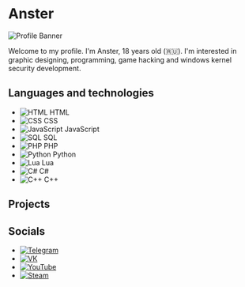 # Anster

![Profile Banner](https://placekitten.com/1000/300) <!-- Замени ссылку на свою фотографию -->

Welcome to my profile. I'm Anster, 18 years old (🇷🇺). I'm interested in graphic designing, programming, game hacking and windows kernel security development.

<!--Project Manager, Lua API, UI/UX developer @ Laventura-->

## Languages and technologies

- ![HTML](https://img.shields.io/badge/-HTML-E34F26?style=flat-square&logo=html5&logoColor=white) HTML
- ![CSS](https://img.shields.io/badge/-CSS-1572B6?style=flat-square&logo=css3&logoColor=white) CSS
- ![JavaScript](https://img.shields.io/badge/-JavaScript-F7DF1E?style=flat-square&logo=javascript&logoColor=black) JavaScript
- ![SQL](https://img.shields.io/badge/-SQL-4479A1?style=flat-square&logo=postgresql&logoColor=white) SQL
- ![PHP](https://img.shields.io/badge/-PHP-777BB4?style=flat-square&logo=php&logoColor=white) PHP
- ![Python](https://img.shields.io/badge/-Python-3776AB?style=flat-square&logo=python&logoColor=white) Python
- ![Lua](https://img.shields.io/badge/-Lua-2C2D72?style=flat-square&logo=lua&logoColor=white) Lua
- ![C#](https://img.shields.io/badge/-C%23-239120?style=flat-square&logo=c-sharp&logoColor=white) C#
- ![C++](https://img.shields.io/badge/-C++-00599C?style=flat-square&logo=c%2B%2B&logoColor=white) C++

## Projects
<!--
### Веб-разработка
- [Проект 1](https://github.com/your_username/project1) - Краткое описание проекта 1.
- [Проект 2](https://github.com/your_username/project2) - Краткое описание проекта 2.

### Десктоп-разработка
- [Проект 3](https://github.com/your_username/project3) - Краткое описание проекта 3.
- [Проект 4](https://github.com/your_username/project4) - Краткое описание проекта 4.

### Скрипты
- [Скрипт 1](https://github.com/your_username/script1) - Краткое описание скрипта 1.
- [Скрипт 2](https://github.com/your_username/script2) - Краткое описание скрипта 2.

### Чат-боты
- [Бот 1](https://github.com/your_username/bot1) - Краткое описание бота 1.
- [Бот 2](https://github.com/your_username/bot2) - Краткое описание бота 2.
-->

## Socials

- [![Telegram](https://img.shields.io/badge/-Telegram-2CA5E0?style=flat-square&logo=telegram&logoColor=white)](https://t.me/ansterxyz)
- [![VK](https://img.shields.io/badge/-VK-0088CC?style=flat-square&logo=vk&logoColor=white)](https://vk.com/ansterxyz)
- [![YouTube](https://img.shields.io/badge/-YouTube-FF0000?style=flat-square&logo=youtube&logoColor=white)](https://www.youtube.com/@ansterxyz)
- [![Steam](https://img.shields.io/badge/-Steam-000000?style=flat-square&logo=steam&logoColor=white)](https://steamcommunity.com/id/ansterxyz)
